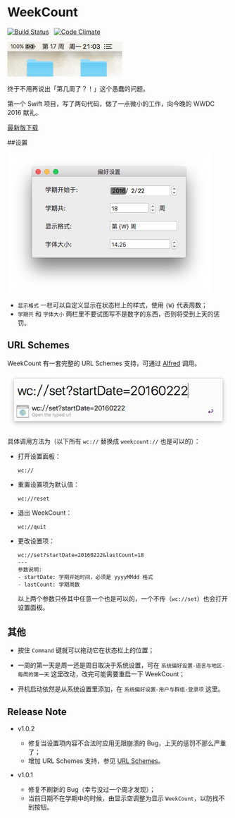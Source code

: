 # WeekCount

[![Build Status](https://travis-ci.org/JeziL/WeekCount.svg?branch=master)](https://travis-ci.org/JeziL/WeekCount)&nbsp;&nbsp;&nbsp;[![Code Climate](https://codeclimate.com/github/JeziL/WeekCount/badges/gpa.svg)](https://codeclimate.com/github/JeziL/WeekCount)

![Screenshot](assets/screenshot.png)

终于不用再说出「第几周了？！」这个愚蠢的问题。

第一个 Swift 项目，写了两句代码，做了一点微小的工作，向今晚的 WWDC 2016 献礼。

[最新版下载](https://raw.githubusercontent.com/JeziL/WeekCount/master/releases/WeekCount_latest.zip)

##设置

![Preferences](assets/preferences.png)

- `显示格式` 一栏可以自定义显示在状态栏上的样式，使用 `{W}` 代表周数；
- `学期共` 和 `字体大小` 两栏里不要试图写不是数字的东西，否则将受到上天的惩罚。

## URL Schemes

WeekCount 有一套完整的 URL Schemes 支持，可通过 [Alfred](https://www.alfredapp.com/) 调用。

![URLSchemes](assets/URLSchemes.png)

具体调用方法为（以下所有 `wc://` 替换成 `weekcount://` 也是可以的）：

- 打开设置面板：

	```
	wc://
	```

- 重置设置项为默认值：

	```
	wc://reset
	```
	
- 退出 WeekCount：

	```
	wc://quit
	```
	
- 更改设置项：

	```
	wc://set?startDate=20160222&lastCount=18
	---
	参数说明:
	- startDate: 学期开始时间，必须是 yyyyMMdd 格式
	- lastCount: 学期周数
	```
	
	以上两个参数只传其中任意一个也是可以的，一个不传（`wc://set`）也会打开设置面板。

## 其他

- 按住 `Command` 键就可以拖动它在状态栏上的位置；

- 一周的第一天是周一还是周日取决于系统设置，可在 `系统偏好设置-语言与地区-每周的第一天` 这里改动，改完可能需要重启一下 WeekCount；

- 开机启动依然是从系统设置里添加，在 `系统偏好设置-用户与群组-登录项` 这里。

## Release Note

- v1.0.2

	- 修复当设置项内容不合法时应用无限崩溃的 Bug，上天的惩罚不那么严重了；
	- 增加 URL Schemes 支持，参见 [URL Schemes](#url-schemes)。

- v1.0.1

  - 修复不刷新的 Bug（幸亏没过一个周才发现）；
  - 当前日期不在学期中的时候，由显示空调整为显示 `WeekCount`，以防找不到按钮。

